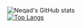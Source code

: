 
![Neqad's GitHub stats](https://github-readme-stats.vercel.app/api?username=Neqad&hide=contribs,prs)<br>
[![Top Langs](https://github-readme-stats.vercel.app/api/top-langs/?username=Neqad)](https://github.com/anuraghazra/github-readme-stats)

